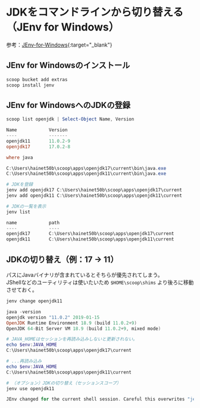 # JDKをコマンドラインから切り替える（JEnv for Windows）

参考：[JEnv-for-Windows](https://github.com/FelixSelter/JEnv-for-Windows){:target="_blank"}

## JEnv for Windowsのインストール

```powershell
scoop bucket add extras
scoop install jenv
```

## JEnv for WindowsへのJDKの登録

```powershell
scoop list openjdk | Select-Object Name, Version

Name            Version
----            -------
openjdk11       11.0.2-9
openjdk17       17.0.2-8

where java

C:\Users\hainet50b\scoop\apps\openjdk17\current\bin\java.exe
C:\Users\hainet50b\scoop\apps\openjdk11\current\bin\java.exe

# JDKを登録
jenv add openjdk17 C:\Users\hainet50b\scoop\apps\openjdk17\current
jenv add openjdk11 C:\Users\hainet50b\scoop\apps\openjdk11\current

# JDKの一覧を表示
jenv list

name            path
----            ----
openjdk17       C:\Users\hainet50b\scoop\apps\openjdk17\current
openjdk11       C:\Users\hainet50b\scoop\apps\openjdk11\current
```

## JDKの切り替え（例：17 -> 11）
パスにJavaバイナリが含まれているとそちらが優先されてしまう。  
JShellなどのユーティリティは使いたいため `$HOME\scoop\shims` より後ろに移動させておく。

```powershell
jenv change openjdk11

java -version
openjdk version "11.0.2" 2019-01-15
OpenJDK Runtime Environment 18.9 (build 11.0.2+9)
OpenJDK 64-Bit Server VM 18.9 (build 11.0.2+9, mixed mode)

# JAVA_HOMEはセッションを再読み込みしないと更新されない。
echo $env:JAVA_HOME
C:\Users\hainet50b\scoop\apps\openjdk17\current

# ...再読み込み
echo $env:JAVA_HOME
C:\Users\hainet50b\scoop\apps\openjdk11\current

# （オプション）JDKの切り替え（セッションスコープ）
jenv use openjdk11

JEnv changed for the current shell session. Careful this overwrites "jenv local"
```

